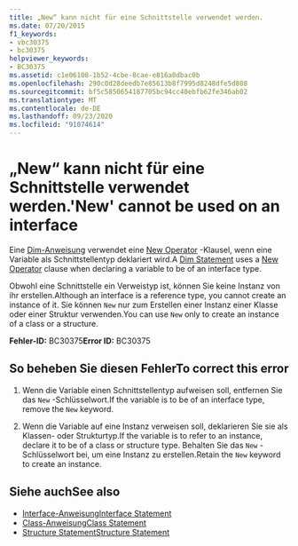 ```yaml
---
title: „New“ kann nicht für eine Schnittstelle verwendet werden.
ms.date: 07/20/2015
f1_keywords:
- vbc30375
- bc30375
helpviewer_keywords:
- BC30375
ms.assetid: c1e06108-1b52-4cbe-8cae-e816a0dbac0b
ms.openlocfilehash: 290c0d28deedb7e85613b8f7995d8248dfe5d808
ms.sourcegitcommit: bf5c5850654187705bc94cc40ebfb62fe346ab02
ms.translationtype: MT
ms.contentlocale: de-DE
ms.lasthandoff: 09/23/2020
ms.locfileid: "91074614"
---
```

# <a name="new-cannot-be-used-on-an-interface"></a><span data-ttu-id="c9efb-102">„New“ kann nicht für eine Schnittstelle verwendet werden.</span><span class="sxs-lookup"><span data-stu-id="c9efb-102">'New' cannot be used on an interface</span></span>

<span data-ttu-id="c9efb-103">Eine [Dim-Anweisung](../language-reference/statements/dim-statement.md) verwendet eine [New Operator](../language-reference/operators/new-operator.md) -Klausel, wenn eine Variable als Schnittstellentyp deklariert wird.</span><span class="sxs-lookup"><span data-stu-id="c9efb-103">A [Dim Statement](../language-reference/statements/dim-statement.md) uses a [New Operator](../language-reference/operators/new-operator.md) clause when declaring a variable to be of an interface type.</span></span>  
  
 <span data-ttu-id="c9efb-104">Obwohl eine Schnittstelle ein Verweistyp ist, können Sie keine Instanz von ihr erstellen.</span><span class="sxs-lookup"><span data-stu-id="c9efb-104">Although an interface is a reference type, you cannot create an instance of it.</span></span> <span data-ttu-id="c9efb-105">Sie können `New` nur zum Erstellen einer Instanz einer Klasse oder einer Struktur verwenden.</span><span class="sxs-lookup"><span data-stu-id="c9efb-105">You can use `New` only to create an instance of a class or a structure.</span></span>  
  
 <span data-ttu-id="c9efb-106">**Fehler-ID:** BC30375</span><span class="sxs-lookup"><span data-stu-id="c9efb-106">**Error ID:** BC30375</span></span>  
  
## <a name="to-correct-this-error"></a><span data-ttu-id="c9efb-107">So beheben Sie diesen Fehler</span><span class="sxs-lookup"><span data-stu-id="c9efb-107">To correct this error</span></span>  
  
1. <span data-ttu-id="c9efb-108">Wenn die Variable einen Schnittstellentyp aufweisen soll, entfernen Sie das `New` -Schlüsselwort.</span><span class="sxs-lookup"><span data-stu-id="c9efb-108">If the variable is to be of an interface type, remove the `New` keyword.</span></span>  
  
2. <span data-ttu-id="c9efb-109">Wenn die Variable auf eine Instanz verweisen soll, deklarieren Sie sie als Klassen- oder Strukturtyp.</span><span class="sxs-lookup"><span data-stu-id="c9efb-109">If the variable is to refer to an instance, declare it to be of a class or structure type.</span></span> <span data-ttu-id="c9efb-110">Behalten Sie das `New` -Schlüsselwort bei, um eine Instanz zu erstellen.</span><span class="sxs-lookup"><span data-stu-id="c9efb-110">Retain the `New` keyword to create an instance.</span></span>  
  
## <a name="see-also"></a><span data-ttu-id="c9efb-111">Siehe auch</span><span class="sxs-lookup"><span data-stu-id="c9efb-111">See also</span></span>

- [<span data-ttu-id="c9efb-112">Interface-Anweisung</span><span class="sxs-lookup"><span data-stu-id="c9efb-112">Interface Statement</span></span>](../language-reference/statements/interface-statement.md)
- [<span data-ttu-id="c9efb-113">Class-Anweisung</span><span class="sxs-lookup"><span data-stu-id="c9efb-113">Class Statement</span></span>](../language-reference/statements/class-statement.md)
- [<span data-ttu-id="c9efb-114">Structure Statement</span><span class="sxs-lookup"><span data-stu-id="c9efb-114">Structure Statement</span></span>](../language-reference/statements/structure-statement.md)
